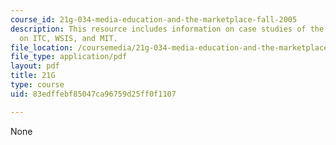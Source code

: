 ```yaml
---
course_id: 21g-034-media-education-and-the-marketplace-fall-2005
description: This resource includes information on case studies of the final project
  on ITC, WSIS, and MIT.
file_location: /coursemedia/21g-034-media-education-and-the-marketplace-fall-2005/83edffebf85047ca96759d25ff0f1107_MIT21G_034F05_finalproject.pdf
file_type: application/pdf
layout: pdf
title: 21G
type: course
uid: 83edffebf85047ca96759d25ff0f1107

---
```

None